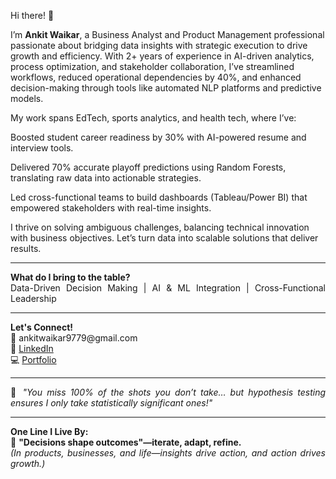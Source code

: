 <p align="justify">
Hi there! 👋  

I’m <b>Ankit Waikar</b>, a Business Analyst and Product Management professional passionate about bridging data insights with strategic execution to drive growth and efficiency. With 2+ years of experience in AI-driven analytics, process optimization, and stakeholder collaboration, I’ve streamlined workflows, reduced operational dependencies by 40%, and enhanced decision-making through tools like automated NLP platforms and predictive models.

My work spans EdTech, sports analytics, and health tech, where I’ve:

Boosted student career readiness by 30% with AI-powered resume and interview tools.

Delivered 70% accurate playoff predictions using Random Forests, translating raw data into actionable strategies.

Led cross-functional teams to build dashboards (Tableau/Power BI) that empowered stakeholders with real-time insights.

I thrive on solving ambiguous challenges, balancing technical innovation with business objectives. Let’s turn data into scalable solutions that deliver results.
</p>

<hr>

<p align="justify">
<b>What do I bring to the table?</b><br>
Data-Driven Decision Making | AI & ML Integration | Cross-Functional Leadership<br>


</p>

<hr>

<p align="justify">
<b>Let's Connect!</b><br>
📧 ankitwaikar9779@gmail.com<br>
🤝 <a href="https://www.linkedin.com/in/ankitwaikar/">LinkedIn</a><br>
💻 <a href="https://sites.google.com/view/awaikar/">Portfolio</a>
</p>

<hr>

<p align="justify">
🔢 <i>"You miss 100% of the shots you don’t take… but hypothesis testing ensures I only take statistically significant ones!"</i>
</p>

<hr>

<p align="justify">
<b>One Line I Live By:</b><br>
📜 <b>"Decisions shape outcomes"—iterate, adapt, refine.</b><br>
<i>(In products, businesses, and life—insights drive action, and action drives growth.)</i>
</p>
 
